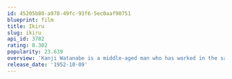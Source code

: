 ```yaml
---
id: 45205b80-a978-49fc-93f6-5ec0aaf90751
blueprint: film
title: Ikiru
slug: ikiru
api_id: 3782
rating: 8.302
popularity: 23.639
overview: 'Kanji Watanabe is a middle-aged man who has worked in the same monotonous bureaucratic position for decades. Learning he has cancer, he starts to look for the meaning of his life.'
release_date: '1952-10-09'
---
```

